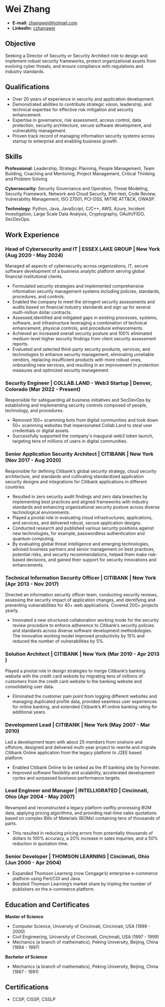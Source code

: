 # Wei Zhang

- **E-mail:** zhangwei@hotmail.com
- **LinkedIn:** [czhangwei](https://www.linkedin.com/in/czhangwei/)

## Objective

Seeking a Director of Security or Security Architect role to design and implement robust security frameworks, protect organizational assets from evolving cyber threats, and ensure compliance with regulations and industry standards.

## Qualifications

- Over 20 years of experience in security and application development.
- Demonstrated abilities to contribute strategic vision, leadership, and technical expertise for effective risk mitigation and security enhancement.
- Expertise in governance, risk assessment, access control, data protection, security architecture, secure software development, and vulnerability management.
- Proven track record of managing information security systems across startup to enterprise and enabling business growth.

## Skills

**Professional**: Leadership, Strategic Planning, People Management, Team Building, Coaching and Mentoring, Project Management, Critical Thinking and Problem Solving

**Cybersecurity**: Security Governance and Operation, Threat Modeling, Security Framework, Network and Cloud Security, Pen-test, Code Review, Vulnerability Management, ISO 27001, PCI-DSS, MITRE ATT&CK, OWASP.

**Technology**: Python, Java, JavaScript, C/C++, AWS, Azure, Incident Investigation, Large Scale Data Analysis, Cryptography, OAuth/FIDO, SecDevOps.

## Work Experience

### Head of Cybersecurity and IT | ESSEX LAKE GROUP | New York (Aug 2020 - May 2024)

Managed all aspects of cybersecurity across organizations, IT, secure software development of a business analytic platform serving global financial institutional clients. 

- Formulated security strategies and implemented comprehensive information security management systems including policies, standards, procedures, and controls.
- Enabled the company to meet the stringent security assessments and audits based on financial industry standards and sign up for several multi-million dollar contracts.
- Assessed,identified and mitigated gaps in existing processes, systems, software, and infrastructure leveraging a combination of technical enhancement, physical controls, and procedural enhancements.
- Achieved an increased overall security posture and 100% eliminated medium-level higher security findings from client security assessment reports.
- Evaluated and selected third-party security products, services, and technologies to enhance security management, eliminating unreliable vendors, replacing insufficient products with more robust ones, onboarding new services, and resulting in an improvement in protection measures and optimized security management.

### Security Engineer | COLLAB.LAND - Web3 Startup | Denver, Colorado (Mar 2022 - Present)

Responsible for safeguarding all business initiatives and SecDevOps by establishing and implementing security controls composed of people, technology, and procedures.

- Removed 150+ scamming bots from digital communities and took down 50+ scamming websites that impersonated Collab.Land to steal user credentials or digital assets.
- Successfully supported the company's inaugural web3 token launch, targeting tens of millions of users in digital communities.

### Senior Application Security Architect | CITIBANK | New York (Nov 2017 - Aug 2020)

Responsible for defining Citibank’s global security strategy, cloud security architecture, and standards and cultivating standardized application security designs and integrations for Citibank applications in different countries.

- Resulted in zero security audit findings and zero data breaches by implementing best practices and aligned frameworks with industry standards and enhancing organizational security posture across diverse technological environments.
- Played a pivotal role in evaluating cloud infrastructures, applications, and services, and delivered robust, secure application designs.
- Conducted research and published various security positions against new technologies, for example, passwordless authentication and quantum computing.
- By evaluating global threat intelligence and emerging technologies, advised business partners and senior management on best practices, potential risks, and security recommendations, helped them make risk-based decisions, and gained their support for security innovations and enhancements. 
 
### Technical Information Security Officer | CITIBANK | New York (Apr 2013 - Nov 2017)

Directed an information security officer team, conducting security reviews, assessing the security impact of application changes, and identifying and preventing vulnerabilities for 40+ web applications. Covered 200+ projects yearly.

- Innovated a new structured collaboration working mode for the security review procedure to enforce adherence to Citibank’s security policies and standards across diverse software development methodologies. The innovative working model improved productivity by 15% and reduced the number of vulnerabilities by 5%.


### Solution Architect | CITIBANK | New York (Mar 2010 - Apr 2013 )

Played a pivotal role in design strategies to merge Citibank’s banking website with the credit card website by migrating tens of millions of customers from the credit card website to the banking website and consolidating user data. 

- Eliminated the customer pain point from logging different websites and managing duplicated profile data, provided seamless user experiences for online banking, and extended Citibank’s #1 online banking rating for additional years.

### Development Lead | CITIBANK | New York (May 2007 - Mar 2010)

Led a development team with about 25 members from onshore and offshore, designed and delivered multi-year project to rewrite and migrate Citibank Online application from the legacy platform to J2EE based platform. 

- Enabled Citibank Online to be ranked as the #1 banking site by Forrester.
- Improved software flexibility and scalability, accelerated development cycles and surpassed business performance targets. 

### Lead Engineer and Manager | INTELLIGRATED | Cincinnati, Ohio (Apr 2004 - May 2007)

Revamped and reconstructed a legacy platform swiftly processing BOM data, applying pricing algorithms, and providing real-time sales quotations based on complex Bills of Materials (BOMs) containing tens of thousands of parts. 

- This resulted in reducing pricing errors from potentially thousands of dollars to 100% accuracy, a 20% increase in sales inquiries, and a 50% reduction in quotation time.

### Senior Developer | THOMSON LEARNING | Cincinnati, Ohio (Jun 2000 - Apr 2004)

- Expanded Thomson Learning (now Cengage’s) enterprise e-commerce platform using Perl/CGI and Java.
- Boosted Thomson Learning’s market share by tripling the number of publishers on the e-commerce platform.

## Education and Certificates

**Master of Science** 

- Computer Science, University of Cincinnati, Cincinnati, USA (1999 - 2000)
- Civil Engineering, University of Cincinnati, Cincinnati, USA (1997 - 1999)
- Mechanics (a branch of mathematics), Peking University, Beijing, China (1994 - 1997)

**Bachelor of Science**
- Mechanics (a branch of mathematics), Peking University, Beijing, China (1987 - 1991) 

## Certifications 

- CCSP, CISSP, CSSLP
